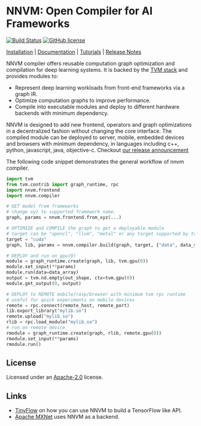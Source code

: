 # NNVM: Open Compiler for AI Frameworks
[![Build Status](http://mode-gpu.cs.washington.edu:8080/buildStatus/icon?job=dmlc/nnvm/master)](http://mode-gpu.cs.washington.edu:8080/job/dmlc/job/nnvm/job/master/)
[![GitHub license](http://dmlc.github.io/img/apache2.svg)](./LICENSE)

[Installation](docs/how_to/install.md) |
[Documentation](http://nnvm.tvmlang.org) |
[Tutorials](http://nnvm.tvmlang.org/tutorials/index.html) |
[Release Notes](NEWS.md)

NNVM compiler offers reusable computation graph optimization and compilation for deep learning systems.
It is backed by the [TVM stack](http://tvmlang.org) and provides modules to:

- Represent deep learning workloads from front-end frameworks via a graph IR.
- Optimize computation graphs to improve performance.
- Compile into executable modules and deploy to different hardware backends with minimum dependency.

NNVM is designed to add new frontend, operators and graph optimizations in a decentralized fashion without changing the core interface.
The compiled module can be deployed to server, mobile, embedded devices and browsers with minimum dependency, in languages including c++, python, javascript, java, objective-c. Checkout [our release announcement](http://www.tvmlang.org/2017/10/06/nnvm-compiler-announcement.html)

The following code snippet demonstrates the general workflow of nnvm compiler.

```python
import tvm
from tvm.contrib import graph_runtime, rpc
import nnvm.frontend
import nnvm.compiler

# GET model from frameworks
# change xyz to supported framework name.
graph, params = nnvm.frontend.from_xyz(...)

# OPTIMIZE and COMPILE the graph to get a deployable module
# target can be "opencl", "llvm", "metal" or any target supported by tvm
target = "cuda"
graph, lib, params = nnvm.compiler.build(graph, target, {"data", data_shape}, params=params)

# DEPLOY and run on gpu(0)
module = graph_runtime.create(graph, lib, tvm.gpu(0))
module.set_input(**params)
module.run(data=data_array)
output = tvm.nd.empty(out_shape, ctx=tvm.gpu(0))
module.get_output(0, output)

# DEPLOY to REMOTE mobile/rasp/browser with minimum tvm rpc runtime
# useful for quick experiments on mobile devices
remote = rpc.connect(remote_host, remote_port)
lib.export_library("mylib.so")
remote.upload("mylib.so")
rlib = rpc.load_module("mylib.so")
# run on remote device
rmodule = graph_runtime.create(graph, rlib, remote.gpu(0))
rmodule.set_input(**params)
rmodule.run()
```

License
-------
Licensed under an [Apache-2.0](https://github.com/dmlc/nnvm/blob/master/LICENSE) license.


Links
-----
- [TinyFlow](https://github.com/tqchen/tinyflow) on how you can use  NNVM to build a TensorFlow like API.
- [Apache MXNet](http://mxnet.io/) uses NNVM as a backend.
